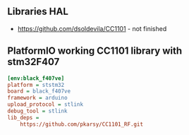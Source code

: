 ## Libraries HAL
* https://github.com/dsoldevila/CC1101 - not finished



## PlatformIO working CC1101 library with stm32F407


```ini
[env:black_f407ve]
platform = ststm32
board = black_f407ve
framework = arduino
upload_protocol = stlink
debug_tool = stlink
lib_deps =
    https://github.com/pkarsy/CC1101_RF.git
```